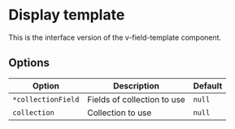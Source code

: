 # Display template

This is the interface version of the v-field-template component.

## Options

| Option             | Description                 | Default |
| ------------------ | --------------------------- | ------- |
| `*collectionField` | Fields of collection to use | `null`  |
| `collection`       | Collection to use           | `null`  |
